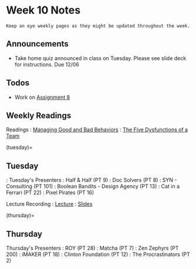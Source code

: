 
# Week 10 Notes

```{note}
Keep an eye weekly pages as they might be updated throughout the week.
```

## Announcements

* Take home quiz announced in class on Tuesday. Please see slide deck for instructions. Due 12/06

## Todos

* Work on [Assignment 8](a8.md) 

## Weekly Readings

Readings
: <a href="https://canvas.eee.uci.edu/courses/49168/files/folder/Readings?preview=20584735">Managing Good and Bad Behaviors</a> 
: <a href="https://canvas.eee.uci.edu/courses/49168/files/folder/Readings?preview=20784934">The Five Dysfunctions of a Team</a> 

(tuesday)=
## Tuesday

: Tuesday's Presenters
: Half & Half (PT 9)
: Doc Solvers (PT 8)
: SYN - Consulting (PT 101)
: Boolean Bandits - Design Agency (PT 13)
: Cat in a Ferrari (PT 22)
: Pixel Pirates (PT 16)


Lecture Recording
: [Lecture](https://docs.google.com/presentation/d/1XARIxBiZYiHgW8kmix1Pnx6L1YV_x6Q_gCDBEHKBCi4/edit?usp=sharing)
: [Slides]()


(thursday)=
## Thursday

Thursday's Presenters
: ROY (PT 28)
: Matcha (PT 7)
: Zen Zephyrs (PT 200)
: iMAKER (PT 18)
: Clinton Foundation (PT 12)
: The Procrastinators (PT 2)
